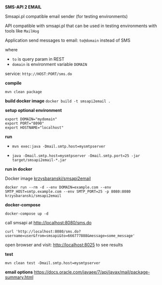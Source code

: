 **SMS-API 2 EMAIL**

Smsapi.pl compatible email sender (for testing environments)

API compatible with smsapi.pl that can be used in testing environments with tools like `MailHog`

Application send messages to email: `to@domain` instead of SMS

where
- `to` is query param in REST
- `domain` is environment variable `DOMAIN`

service: `http://HOST:PORT/sms.do`

**compile**

`mvn clean package`

**build docker image**
`docker build -t smsapi2email .`

**setup optional environment**
```
export DOMAIN="mydomain"
export PORT="8090"
export HOSTNAME="localhost"
```

**run**

- `mvn exec:java -Dmail.smtp.host=mysmtpserver`

- `java -Dmail.smtp.host=mysmtpserver -Dmail.smtp.port=25 -jar target/smsapi2email-*.jar `

**run in docker**

Docker image [krzysbaranski/smsapi2email](https://store.docker.com/community/images/krzysbaranski/smsapi2email "Docker Store")

```
docker run --rm -d --env DOMAIN=example.com --env SMTP_HOST=smtp.example.com --env SMTP_PORT=25 -p 8080:8080 krzysbaranski/smsapi2email
```
**docker-compose**
```
docker-compose up -d
```
call smsapi at <http://localhost:8080/sms.do> 

```
curl 'http://localhost:8080/sms.do?username=user&from=smsapi&to=666777888&message=some_message'
```

open browser and visit: <http://localhost:8025> to see results

**test**

`mvn clean test -Dmail.smtp.host=mysmtpserver`

**email options**
<https://docs.oracle.com/javaee/7/api/javax/mail/package-summary.html>
